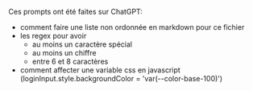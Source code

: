 Ces prompts ont été faites sur ChatGPT:
- comment faire une liste non ordonnée en markdown pour ce fichier
- les regex pour avoir
    - au moins un caractère spécial
    - au moins un chiffre
    - entre 6 et 8 caractères
- comment affecter une variable css en javascript (loginInput.style.backgroundColor = 'var(--color-base-100)')
